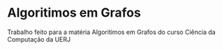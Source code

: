 # Algoritimos em Grafos 
Trabalho feito para a matéria Algoritimos em Grafos do curso Ciência da Computação da UERJ
